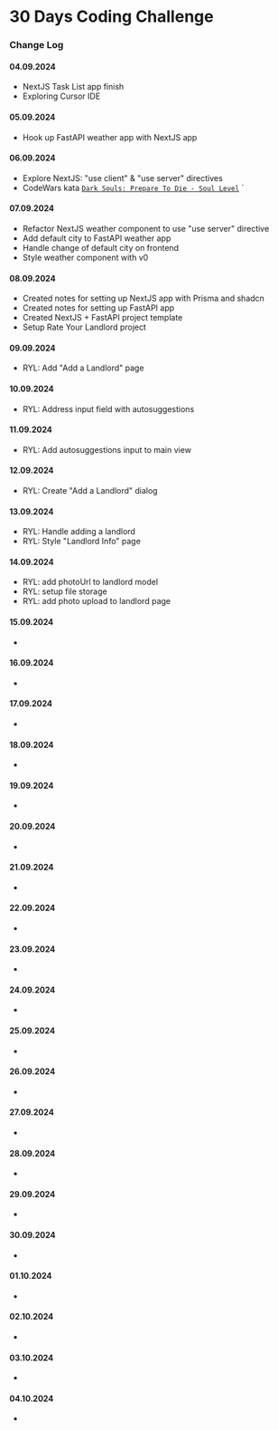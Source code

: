 # 30 Days Coding Challenge

### Change Log

#### 04.09.2024

- NextJS Task List app finish
- Exploring Cursor IDE

#### 05.09.2024
- Hook up FastAPI weather app with NextJS app

#### 06.09.2024

- Explore NextJS: "use client" & "use server" directives
- CodeWars kata [`Dark Souls: Prepare To Die - Soul Level`](https://www.codewars.com/kata/reviews/5e357951e5a7710001c19b1c/groups/66db74a8fb5e52c510b942fc)
`

#### 07.09.2024

- Refactor NextJS weather component to use "use server" directive
- Add default city to FastAPI weather app
- Handle change of default city on frontend
- Style weather component with v0

#### 08.09.2024

- Created notes for setting up NextJS app with Prisma and shadcn
- Created notes for setting up FastAPI app
- Created NextJS + FastAPI project template
- Setup Rate Your Landlord project

#### 09.09.2024

- RYL: Add "Add a Landlord" page

#### 10.09.2024

- RYL: Address input field with autosuggestions

#### 11.09.2024

- RYL: Add autosuggestions input to main view

#### 12.09.2024

- RYL: Create "Add a Landlord" dialog

#### 13.09.2024

- RYL: Handle adding a landlord
- RYL: Style "Landlord Info" page

#### 14.09.2024

- RYL: add photoUrl to landlord model
- RYL: setup file storage
- RYL: add photo upload to landlord page

#### 15.09.2024

-

#### 16.09.2024

-

#### 17.09.2024

-

#### 18.09.2024

-

#### 19.09.2024

-

#### 20.09.2024

-

#### 21.09.2024

-

#### 22.09.2024

-

#### 23.09.2024

-

#### 24.09.2024

-

#### 25.09.2024

-

#### 26.09.2024

-

#### 27.09.2024

-

#### 28.09.2024

-

#### 29.09.2024

-

#### 30.09.2024

-

#### 01.10.2024

-

#### 02.10.2024

-

#### 03.10.2024

-

#### 04.10.2024

-
